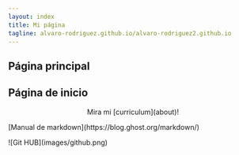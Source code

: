 ```yaml
---
layout: index
title: Mi página
tagline: alvaro-rodriguez.github.io/alvaro-rodriguez2.github.io	
---
```


Página principal
----------------

Página de inicio
----------------
<p><center> Mira mi [curriculum](about)! </center></p>
<p>[Manual de markdown](https://blog.ghost.org/markdown/)</p>
<p>![Git HUB](images/github.png)</p>
